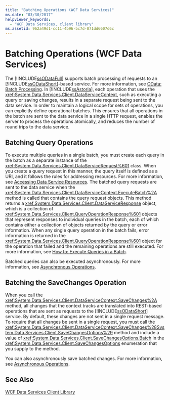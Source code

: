 ```yaml
---
title: "Batching Operations (WCF Data Services)"
ms.date: "03/30/2017"
helpviewer_keywords: 
  - "WCF Data Services, client library"
ms.assetid: 962a49d1-cc11-4b96-bc7d-071dd6607d6c
---
```

# Batching Operations (WCF Data Services)
The [!INCLUDE[ssODataFull](../../../../includes/ssodatafull-md.md)] supports batch processing of requests to an [!INCLUDE[ssODataShort](../../../../includes/ssodatashort-md.md)]-based service. For more information, see [OData: Batch Processing](https://go.microsoft.com/fwlink/?LinkId=186075). In [!INCLUDE[ssAstoria](../../../../includes/ssastoria-md.md)], each operation that uses the <xref:System.Data.Services.Client.DataServiceContext>, such as executing a query or saving changes, results in a separate request being sent to the data service. In order to maintain a logical scope for sets of operations, you can explicitly define operational batches. This ensures that all operations in the batch are sent to the data service in a single HTTP request, enables the server to process the operations atomically, and reduces the number of round trips to the data service.  
  
## Batching Query Operations  
 To execute multiple queries in a single batch, you must create each query in the batch as a separate instance of the <xref:System.Data.Services.Client.DataServiceRequest%601> class. When you create a query request in this manner, the query itself is defined as a URI, and it follows the rules for addressing resources. For more information, see [Accessing Data Service Resources](../../../../docs/framework/data/wcf/accessing-data-service-resources-wcf-data-services.md). The batched query requests are sent to the data service when the <xref:System.Data.Services.Client.DataServiceContext.ExecuteBatch%2A> method is called that contains the query request objects. This method returns a <xref:System.Data.Services.Client.DataServiceResponse> object, which is a collection of <xref:System.Data.Services.Client.QueryOperationResponse%601> objects that represent responses to individual queries in the batch, each of which contains either a collection of objects returned by the query or error information. When any single query operation in the batch fails, error information is returned in the <xref:System.Data.Services.Client.QueryOperationResponse%601> object for the operation that failed and the remaining operations are still executed. For more information, see [How to: Execute Queries in a Batch](../../../../docs/framework/data/wcf/how-to-execute-queries-in-a-batch-wcf-data-services.md).  
  
 Batched queries can also be executed asynchronously. For more information, see [Asynchronous Operations](../../../../docs/framework/data/wcf/asynchronous-operations-wcf-data-services.md).  
  
## Batching the SaveChanges Operation  
 When you call the <xref:System.Data.Services.Client.DataServiceContext.SaveChanges%2A> method, all changes that the context tracks are translated into REST-based operations that are sent as requests to the [!INCLUDE[ssODataShort](../../../../includes/ssodatashort-md.md)] service. By default, these changes are not sent in a single request message. To require that all changes be sent in a single request, you must call the <xref:System.Data.Services.Client.DataServiceContext.SaveChanges%28System.Data.Services.Client.SaveChangesOptions%29> method and include a value of <xref:System.Data.Services.Client.SaveChangesOptions.Batch> in the <xref:System.Data.Services.Client.SaveChangesOptions> enumeration that you supply to the method.  
  
 You can also asynchronously save batched changes. For more information, see [Asynchronous Operations](../../../../docs/framework/data/wcf/asynchronous-operations-wcf-data-services.md).  
  
## See Also  
 [WCF Data Services Client Library](../../../../docs/framework/data/wcf/wcf-data-services-client-library.md)
